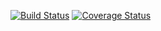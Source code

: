 [![Build Status](https://app.travis-ci.com/aru456/swe-app2.svg?branch=main)](https://app.travis-ci.com/aru456/swe-app2)
[![Coverage Status](https://coveralls.io/repos/github/aru456/swe-app2/badge.svg?branch=main)](https://coveralls.io/github/aru456/swe-app2?branch=main) 
